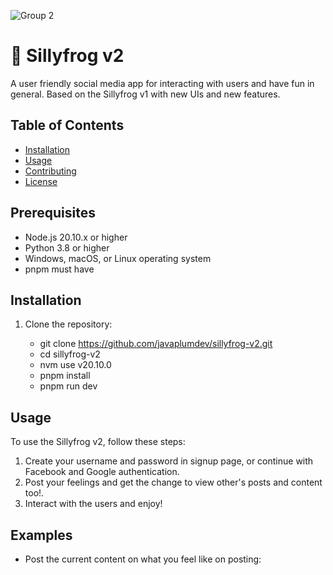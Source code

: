 ![Group 2](https://github.com/javaplumdev/sillyfrog/assets/70713746/92b11755-ec54-4d20-a08f-9c498eaf9e6e)

<h1>🐸 Sillyfrog v2</h1>

A user friendly social media app for interacting with users and have fun in general. Based on the Sillyfrog v1 with new UIs and new features.

## Table of Contents

- [Installation](#installation)
- [Usage](#usage)
- [Contributing](#contributing)
- [License](#license)

## Prerequisites

- Node.js 20.10.x or higher
- Python 3.8 or higher
- Windows, macOS, or Linux operating system
- pnpm must have

## Installation

1. Clone the repository:

   - git clone https://github.com/javaplumdev/sillyfrog-v2.git
   - cd sillyfrog-v2
   - nvm use v20.10.0
   - pnpm install
   - pnpm run dev

## Usage

To use the Sillyfrog v2, follow these steps:

1. Create your username and password in signup page, or continue with Facebook and Google authentication.
2. Post your feelings and get the change to view other's posts and content too!.
3. Interact with the users and enjoy!

## Examples

- Post the current content on what you feel like on posting:
